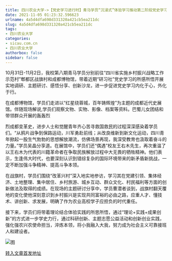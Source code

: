 ```yaml
---
title: 四川农业大学->【党史学习进行时】青马学员“沉浸式”体验学习推动第二阶段党史学习走深走实 | sicau.com.cn
date: 2021-11-05 01:23:32.596623
urlname: 4a5d4dfa698d331320a421cb5ea211dc
slug: 4a5d4dfa698d331320a421cb5ea211dc
tags: 
- 四川农业大学
categories:
- sicau.com.cn
- 四川农业大学
authorbox: false
sidebar: false
---
```

10月31日-11月2日，我校第八期青马学员分别前往“四川省实施乡村振兴战略工作示范村”郫都区战旗村和成都博物馆，带着近期“研习社”党史学习的所感所悟开展实地调研、主题研讨、感悟分享、创新沙龙，进一步促进党史学习内化于心，外化于行。

在成都博物馆，学员们走进以“红星绕蓉城，百年铸辉煌”为主题的成都近代史展馆。伴随现场解说,学员们观察文物、实物、影像、档案等资料。巴蜀儿女团结和带领群众开展的轰轰烈
<!--more-->
烈成都变革史，进步人士和觉醒青年齐心苦寻救国救民的过程深深感染着学员们。“从鸦片战争到保路运动，川军勇赴前线；从改良维新到新文化运动，四川青年掀起一股生气勃勃的思想解放潮流，仿佛场景再现，我深受教育也汲取着奋斗的力量。”学员吴晶分享道。在展馆中，学员们还“偶遇”校友王右木先生，再次重温了以王右木为代表的川籍革命者在争取民族解放过程中大无畏的牺牲精神。他们表示，生逢伟大时代，也要深刻认识到错综复杂的国际环境带来的新矛盾新挑战，一定不断加强斗争精神、提高斗争本领。

在战旗村，学员们围绕“改革兴村”深入地实地参访，学习其在党建引领、集体经济、土地整理、集中居住、乡村旅游、城乡互动、群众文化、村民福利等方面的创新做法及取得的成绩。在现场的主题研讨分享中，学员曹潜者谈到，战旗村翻天覆地的变化使他深刻意识到乡村振兴是实现共同富裕的必由之路，应重人才、懂技术、讲创新、求发展，明确了作为农业高校学子应担负的时代重任。

接下来，学员们将带着理论结合体验实践的所思所悟，通过“理论+实践+成果创新”的方式进一步学史力行，通过科研创新、主题志愿公益活动和创新创业实践，强化强农兴农使命担当，淬炼本领，将小我融入大我，努力成为社会主义可靠接班人和建设者。

![图](https://news.sicau.edu.cn/__local/C/50/BA/6B6A7C081105A050585C5535D24_7DF156E6_1EDEC.png)

[转入文章首发地址](https://news.sicau.edu.cn/info/1078/65272.htm)